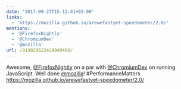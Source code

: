 ```yaml
---
date: '2017-09-27T15:12:41+02:00'
links:
  - 'https://mozilla.github.io/arewefastyet-speedometer/2.0/'
mentions:
  - '@FirefoxNightly'
  - '@ChromiumDev'
  - '@mozilla'
url: /913028622428049408/
---
```

Awesome, [@FirefoxNightly](https://twitter.com/@FirefoxNightly) on a par with [@ChromiumDev](https://twitter.com/@ChromiumDev) on running JavaScript. Well done [@mozilla](https://twitter.com/@mozilla)! #PerformanceMatters https://mozilla.github.io/arewefastyet-speedometer/2.0/
